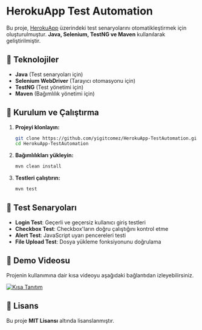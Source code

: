 # HerokuApp Test Automation

Bu proje, [HerokuApp](https://the-internet.herokuapp.com/) üzerindeki test senaryolarını otomatikleştirmek için oluşturulmuştur. **Java, Selenium, TestNG ve Maven** kullanılarak geliştirilmiştir.

## 📌 Teknolojiler
- **Java** (Test senaryoları için)
- **Selenium WebDriver** (Tarayıcı otomasyonu için)
- **TestNG** (Test yönetimi için)
- **Maven** (Bağımlılık yönetimi için)

## 🚀 Kurulum ve Çalıştırma
1. **Projeyi klonlayın:**
   ```bash
   git clone https://github.com/yigitcomez/HerokuApp-TestAutomation.git
   cd HerokuApp-TestAutomation
   ```
2. **Bağımlılıkları yükleyin:**
   ```bash
   mvn clean install
   ```
3. **Testleri çalıştırın:**
   ```bash
   mvn test
   ```

## 📄 Test Senaryoları
- **Login Test**: Geçerli ve geçersiz kullanıcı giriş testleri
- **Checkbox Test**: Checkbox'ların doğru çalıştığını kontrol etme
- **Alert Test**: JavaScript uyarı pencereleri testi
- **File Upload Test**: Dosya yükleme fonksiyonunu doğrulama

## 🎥 Demo Videosu
Projenin kullanımına dair kısa videoyu aşağıdaki bağlantıdan izleyebilirsiniz.

[![Kısa Tanıtım](https://img.youtube.com/vi/Vt8a_zDqg_s/0.jpg)](https://www.youtube.com/watch?v=Vt8a_zDqg_s)


## 📄 Lisans
Bu proje **MIT Lisansı** altında lisanslanmıştır.

